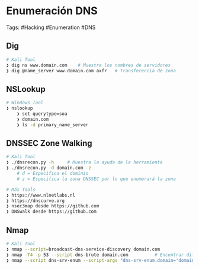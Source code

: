 # Enumeración DNS

Tags: #Hacking #Enumeration #DNS 

## Dig

```bash 
# Kali Tool 
❯ dig ns www.domain.com    # Muestra los nombres de servidores 
❯ dig @name_server www.domain.com axfr   # Transferencia de zona 
```

## NSLookup

```bash 
# Windows Tool 
❯ nslookup 
	❯ set querytype=soa
	❯ domain.com  
	❯ ls -d primary_name_server 
```

## DNSSEC Zone Walking 

```bash 
# Kali Tool 
❯ ./dnsrecon.py -h     # Muestra la ayuda de la herramienta 
❯ ./dnsrecon.py -d domain.com -z 
	# d = Especifica el dominio 
	# z = Especifica la zona DNSSEC por lo que enumerará la zona 
```

```bash 
# Más Tools 
❯ https://www.nlnetlabs.nl
❯ https://dnscurve.org 
❯ nsec3map desde https://github.com 
❯ DNSwalk desde https://github.com 
```

## Nmap 

```bash 
# Kali Tool 
❯ nmap --script=broadcast-dns-service-discovery domain.com 
❯ nmap -T4 -p 53 --script dns-brute domain.com          # Encontrar diferentes hostnames 
❯ nmap --script dns-srv-enum --script-args "dns-srv-enum.domain='domain.com'"  # Muestra el servicio 
```